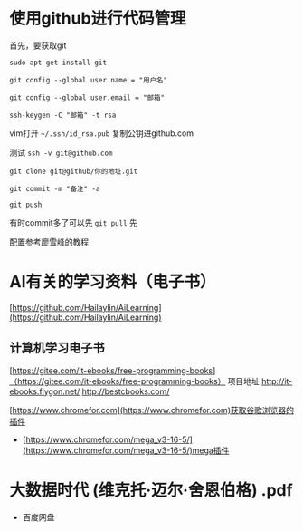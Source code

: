 # 使用github进行代码管理
首先，要获取git

`sudo apt-get install git` 

`git config --global user.name = "用户名"`

`git config --global user.email = "邮箱"`

`ssh-keygen -C "邮箱" -t rsa`

vim打开 `~/.ssh/id_rsa.pub` 复制公钥进github.com

测试 `ssh -v git@github.com`

`git clone git@github/你的地址.git`

`git commit -m "备注" -a`

`git push`

有时commit多了可以先 `git pull` 先

配置参考[廖雪峰的教程](https://www.cnblogs.com/cocowool/archive/2010/10/19/1855616.html)


# AI有关的学习资料（电子书）

[https://github.com/Hailaylin/AiLearning](https://github.com/Hailaylin/AiLearning)
## 计算机学习电子书
[https://gitee.com/it-ebooks/free-programming-books]（https://gitee.com/it-ebooks/free-programming-books）
项目地址 http://it-ebooks.flygon.net/
http://bestcbooks.com/

[https://www.chromefor.com](https://www.chromefor.com)获取谷歌浏览器的插件
- [https://www.chromefor.com/mega_v3-16-5/](https://www.chromefor.com/mega_v3-16-5/)mega插件

# 大数据时代 (维克托·迈尔·舍恩伯格) .pdf 
- 百度网盘
